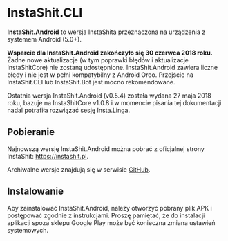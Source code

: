# InstaShit.CLI

**InstaShit.Android** to wersja InstaShita przeznaczona na urządzenia z systemem Android (5.0+).

**Wsparcie dla InstaShit.Android zakończyło się 30 czerwca 2018 roku.** Żadne nowe aktualizacje (w tym poprawki błędów i aktualizacje InstaShitCore) nie zostaną udostępnione. InstaShit.Android zawiera liczne błędy i nie jest w pełni kompatybilny z Android Oreo. Przejście na InstaShit.CLI lub InstaShit.Bot jest mocno rekomendowane.

Ostatnia wersja InstaShit.Android (v0.5.4) została wydana 27 maja 2018 roku, bazuje na InstaShitCore v1.0.8 i w momencie pisania tej dokumentacji nadal potrafiła rozwiązać sesję Insta.Linga.

## Pobieranie

Najnowszą wersję InstaShit.Android można pobrać z oficjalnej strony InstaShit: https://instashit.pl.

Archiwalne wersje znajdują się w serwisie [GitHub](https://github.com/konrad11901/InstaShit.Android/releases).

## Instalowanie

Aby zainstalować InstaShit.Android, należy otworzyć pobrany plik APK i postępować zgodnie z instrukcjami. Proszę pamiętać, że do instalacji aplikacji spoza sklepu Google Play może być konieczna zmiana ustawień systemowych.